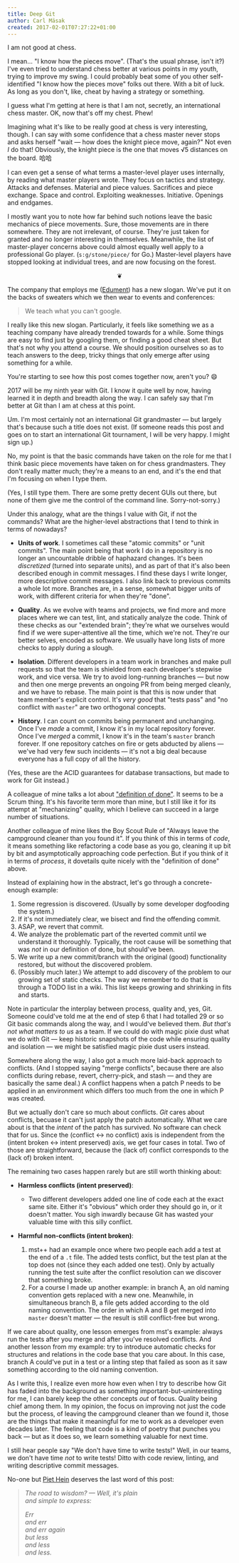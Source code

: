 ```yaml
---
title: Deep Git
author: Carl Mäsak
created: 2017-02-01T07:27:22+01:00
---
```

I am not good at chess.

I mean... "I know how the pieces move". (That's the usual phrase, isn't it?) I've even tried to understand chess better at various points in my youth, trying to improve my swing. I could probably beat some of you other self-identified "I know how the pieces move" folks out there. With a bit of luck. As long as you don't, like, cheat by having a strategy or something.

I guess what I'm getting at here is that I am not, secretly, an international chess master. OK, now that's off my chest. Phew!

Imagining what it's like to be really good at chess is very interesting, though. I can say with some confidence that a chess master never stops and asks herself "wait &mdash; how does the knight piece move, again?" Not even *I* do that! Obviously, the knight piece is the one that moves √5 distances on the board. 哈哈

I can even get a sense of what terms a master-level player uses internally, by reading what master players wrote. They focus on tactics and strategy. Attacks and defenses. Material and piece values. Sacrifices and piece exchange. Space and control. Exploiting weaknesses. Initiative. Openings and endgames.

I mostly want you to note how far behind such notions leave the basic mechanics of piece movements. Sure, those movements are in there somewhere. They are not irrelevant, of course. They're just taken for granted and no longer interesting in themselves. Meanwhile, the list of master-player concerns above could almost equally well apply to a professional Go player. (`s:g/stone/piece/` for Go.) Master-level players have stopped looking at individual trees, and are now focusing on the forest.

<center>❦</center>

The company that employs me ([Edument](http://edument.se)) has a new slogan. We've put it on the backs of sweaters which we then wear to events and conferences:

> We teach what you can't google.

I really like this new slogan. Particularly, it feels like something we as a teaching company have already trended towards for a while. Some things are easy to find just by googling them, or finding a good cheat sheet. But that's not why you attend a course. We should position ourselves so as to teach answers to the deep, tricky things that only emerge after using something for a while.

You're starting to see how this post comes together now, aren't you? 😄

2017 will be my ninth year with Git. I know it quite well by now, having learned it in depth and breadth along the way. I can safely say that I'm better at Git than I am at chess at this point.

Um. I'm most certainly not an international Git grandmaster &mdash; but largely that's because such a title does not exist. (If someone reads this post and goes on to start an international Git tournament, I will be very happy. I might sign up.)

No, my point is that the basic commands have taken on the role for me that I think basic piece movements have taken on for chess grandmasters. They don't really matter much; they're a means to an end, and it's the end that I'm focusing on when I type them.

(Yes, I still type them. There are some pretty decent GUIs out there, but none of them give me the control of the command line. Sorry-not-sorry.)

Under this analogy, what are the things I value with Git, if not the commands? What are the higher-level abstractions that I tend to think in terms of nowadays?

* **Units of work**. I sometimes call these "atomic commits" or "unit commits". The main point being that work I do in a repository is no longer an uncountable dribble of haphazard changes. It's been *discretized* (turned into separate units), and as part of that it's also been described enough in commit messages. I find these days I write longer, more descriptive commit messages. I also link back to previous commits a whole lot more. Branches are, in a sense, somewhat bigger units of work, with different criteria for when they're "done".

* **Quality**. As we evolve with teams and projects, we find more and more places where we can test, lint, and statically analyze the code. Think of these checks as our "extended brain"; they're what we ourselves would find if we were super-attentive all the time, which we're not. They're our better selves, encoded as software. We usually have long lists of more checks to apply during a slough.

* **Isolation**. Different developers in a team work in branches and make pull requests so that the team is shielded from each developer's stepwise work, and vice versa. We try to avoid long-running branches &mdash; but now and then one merge prevents an ongoing PR from being merged cleanly, and we have to rebase. The main point is that this is now under that team member's explicit control. It's *very good* that "tests pass" and "no conflict with `master`" are two orthogonal concepts.

* **History**. I can count on commits being permanent and unchanging. Once I've *made* a commit, I know it's in my local repository forever. Once I've *merged* a commit, I know it's in the team's `master` branch forever. If one repository catches on fire or gets abducted by aliens &mdash; we've had very few such incidents &mdash; it's not a big deal because everyone has a full copy of all the history.

(Yes, these are the ACID guarantees for database transactions, but made to work for Git instead.)

A colleague of mine talks a lot about ["definition of done"](https://www.scrumalliance.org/community/articles/2008/september/definition-of-done-a-reference). It seems to be a Scrum thing. It's his favorite term more than mine, but I still like it for its attempt at "mechanizing" quality, which I believe can succeed in a large number of situations.

Another colleague of mine likes the Boy Scout Rule of "Always leave the campground cleaner than you found it". If you think of this in terms of *code*, it means something like refactoring a code base as you go, cleaning it up bit by bit and asymptotically approaching code perfection. But if you think of it in terms of *process*, it dovetails quite nicely with the "definition of done" above.

Instead of explaining how in the abstract, let's go through a concrete-enough example:

1. Some regression is discovered. (Usually by some developer dogfooding the system.)
2. If it's not immediately clear, we bisect and find the offending commit.
3. ASAP, we revert that commit.
4. We analyze the problematic part of the reverted commit until we understand it thoroughly. Typically, the root cause will be something that was *not* in our definition of done, but should've been.
5. We write up a new commit/branch with the original (good) functionality restored, but without the discovered problem.
6. (Possibly much later.) We attempt to add discovery of the problem to our growing set of static checks. The way we remember to do that is through a TODO list in a wiki. This list keeps growing and shrinking in fits and starts.

Note in particular the interplay between process, quality and, yes, Git. Someone could've told me at the end of step 6 that I had totalled 29 or so Git basic commands along the way, and I would've believed them. *But that's not what matters to us* as a team. If we could do with magic pixie dust what we do with Git &mdash; keep historic snapshots of the code while ensuring quality and isolation &mdash; we might be satisfied magic pixie dust users instead.

Somewhere along the way, I also got a much more laid-back approach to conflicts. (And I stopped saying "merge conflicts", because there are also conflicts during rebase, revert, cherry-pick, and stash &mdash; and they are basically the same deal.) A conflict happens when a patch P needs to be applied in an environment which differs too much from the one in which P was created.

But we actually don't care so much about conflicts. *Git* cares about conflicts, becuase it can't just apply the patch automatically. What we care about is that the *intent* of the patch has survived. No software can check that for us. Since the (conflict ↔ no conflict) axis is independent from the (intent broken ↔ intent preserved) axis, we get four cases in total. Two of those are straightforward, because the (lack of) conflict corresponds to the (lack of) broken intent.

The remaining two cases happen rarely but are still worth thinking about:

* **Harmless conflicts (intent preserved)**:
    * Two different developers added one line of code each at the exact same site. Either it's "obvious" which order they should go in, or it doesn't matter. You sigh inwardly because Git has wasted your valuable time with this silly conflict.

* **Harmful non-conflicts (intent broken)**:
    1. mst++ had an example once where two people each add a test at the end of a `.t` file. The added tests conflict, but the test plan at the top does not (since they each added one test). Only by actually running the test suite after the conflict resolution can we discover that something broke.
    2. For a course I made up another example: in branch A, an old naming convention gets replaced with a new one. Meanwhile, in simultaneous branch B, a file gets added according to the old naming convention. The order in which A and B get merged into `master` doesn't matter &mdash; the result is still conflict-free but wrong.

If we care about quality, one lesson emerges from mst's example: always run the tests after you merge and after you've resolved conflicts. And another lesson from my example: try to introduce automatic checks for structures and relations in the code base that you care about. In this case, branch A could've put in a test or a linting step that failed as soon as it saw something according to the old naming convention.

As I write this, I realize even more how even when I try to describe how Git has faded into the background as something important-but-uninteresting for me, I can barely keep the other concepts *out* of focus. Quality being chief among them. In my opinion, the focus on improving not just the code but the process, of leaving the campground cleaner than we found it, those are the things that make it meaningful for me to work as a developer even decades later. The feeling that code is a kind of poetry that punches you back &mdash; but as it does so, we learn something valuable for next time.

I still hear people say "We don't have time to write tests!" Well, in our teams, we don't have time *not* to write tests! Ditto with code review, linting, and writing descriptive commit messages.

No-one but [Piet Hein](https://en.wikiquote.org/wiki/Piet_Hein) deserves the last word of this post:

> *The road to wisdom? &mdash; Well, it's plain<br>
> and simple to express:*<br>
>
> *Err<br>
> and err<br>
> and err again<br>
> but less<br>
> and less<br>
> and less.*<br>
